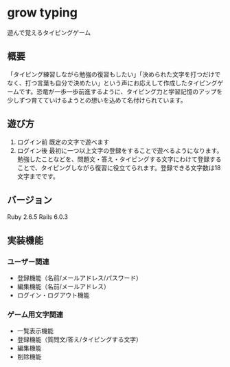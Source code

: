 grow typing
====
遊んで覚えるタイピングゲーム

## 概要
「タイピング練習しながら勉強の復習もしたい」「決められた文字を打つだけでなく、打つ言葉も自分で決めたい」という声にお応えして作成したタイピングゲームです。恐竜が一歩一歩前進するように、タイピング力と学習記憶のアップを少しずつ育てていけるようとの想いを込めて名付けられています。

## 遊び方
1. ログイン前
	既定の文字で遊べます
2. ログイン後
	最初に一つ以上文字の登録をすることで遊べるようになります。勉強したことなどを、問題文・答え・タイピングする文字にわけて登録することで、タイピングしながら復習に役立てられます。登録できる文字数は18文字までです。

## バージョン
Ruby 2.6.5
Rails 6.0.3

## 実装機能
### ユーザー関連
- 登録機能（名前/メールアドレス/パスワード）
- 編集機能（名前/メールアドレス）
- ログイン・ログアウト機能

### ゲーム用文字関連
- 一覧表示機能
- 登録機能（質問文/答え/タイピングする文字）
- 編集機能
- 削除機能